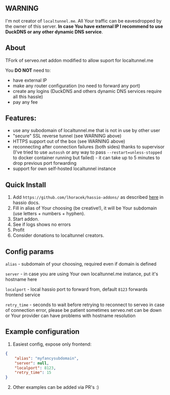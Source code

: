 ## WARNING

I'm not creator of `localtunnel.me`. All Your traffic can be eavesdropped by the owner of this server. **In case You have external IP I recommend to use DuckDNS or any other dynamic DNS service**. 

## About

TFork of serveo.net addon modified to allow suport for localtunnel.me

You **DO NOT** need to:

  * have external IP
  * make any router configuration (no need to forward any port)
  * create any logins (DuckDNS and others dynamic DNS services require all this hassle)
  * pay any fee

## Features:

 * use any subodomain of localtunnel.me that is not in use by other user
 * "secure" SSL reverse tunnel (see WARNING above)
 * HTTPS support out of the box (see WARNING above)
 * reconnecting after connection failures (both sides) thanks to supervisor (I've tried to use `autossh` or any way to pass `--restart=unless-stopped` to docker container running but failed) - it can take up to 5 minutes to drop previous port forwarding
 * support for own self-hosted localtunnel instance

## Quick Install

1. Add `https://github.com/lhoracek/hassio-addons/` as described [here](https://www.home-assistant.io/hassio/installing_third_party_addons/) in hassio docs.
2. Fill in alias of Your choosing (be creative!), it will be Your subdomain (use letters + numbers + hyphen).
3. Start addon.
4. See if logs shows no errors
5. Profit
6. Consider donations to localtunnel creators.

## Config params

`alias` - subdomain of your choosing, required even if domain is defined

`server` - in case you are using Your own localtunnel.me instance, put it's hostname here

`localport` - local hassio port to forward from, default `8123` forwards frontend service

`retry_time` - seconds to wait before retrying to reconnect to serveo in case of connection error, please be patient sometimes serveo.net can be down or Your provider can have problems with hostname resolution

## Example configuration

1. Easiest config, expose only frontend:

```json
{
    "alias": "myfancysubdomain",
    "server": null,
    "localport": 8123,
    "retry_time": 15
}
```

2. Other examples can be added via PR's :)